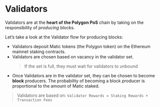 # Validators

Validators are at the **heart of the Polygon PoS** chain by taking on the responsibility of _producing_ blocks.

Let’s take a look at the Validator flow for producing blocks:

- Validators deposit Matic tokens (the Polygon token) on the Ethereum mainnet staking contracts.
- Validators are chosen based on vacancy in the validator set.
  > If the set is full, they must wait for validators to unbound
- Once Validators are in the validator set, they can be chosen to become **block** producers. The probability of becoming a block producer is proportional to the amount of Matic staked.

> Validators are based on: `Validator Rewards = Staking Rewards + Transaction Fees`
